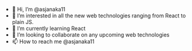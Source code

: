 - 👋 Hi, I’m @asjanaka11
- 👀 I’m interested in all the new web technologies ranging from React to plain JS.
- 🌱 I’m currently learning React
- 💞️ I’m looking to collaborate on any upcoming web technologies
- 📫 How to reach me @asjanaka11

<!---
asjanaka11/asjanaka11 is a ✨ special ✨ repository because its `README.md` (this file) appears on your GitHub profile.
You can click the Preview link to take a look at your changes.
--->
